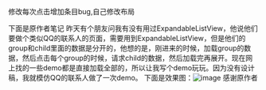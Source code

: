 修改每次点击增加条目bug,自己修改布局

下面是原作者笔记
昨天有个朋友问我有没有用过ExpandableListView，他说他们要做个类似QQ的联系人的页面，需要用到ExpandableListView，但是他们的group和child里面的数据是分开的，他想的是，刚进来的时候，加载group的数据，然后点击每个group的时候，请求child的数据，然后加载完再展开。现在网上找的一些demo都是直接加载全部的，所以让我写个demo玩玩。因为没有设计稿，我就模仿QQ的联系人做了一次demo。
下面是效果图：![image](https://github.com/MZCretin/SuperExpandableListView/blob/master/gif/ezgif.com-video-to-gif.gif)
感谢原作者